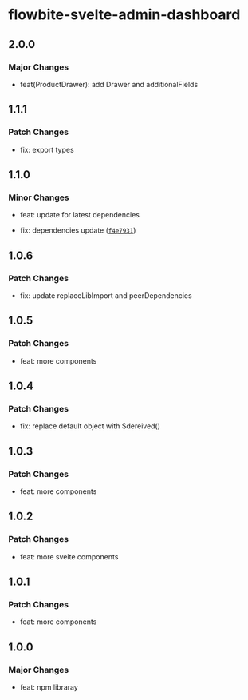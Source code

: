 # flowbite-svelte-admin-dashboard

## 2.0.0

### Major Changes

- feat(ProductDrawer): add Drawer and additionalFields

## 1.1.1

### Patch Changes

- fix: export types

## 1.1.0

### Minor Changes

- feat: update for latest dependencies

- fix: dependencies update ([`f4e7931`](https://github.com/themesberg/flowbite-svelte-admin-dashboard/commit/f4e7931efd9851275efa8795f767730293909abe))

## 1.0.6

### Patch Changes

- fix: update replaceLibImport and peerDependencies

## 1.0.5

### Patch Changes

- feat: more components

## 1.0.4

### Patch Changes

- fix: replace default object with $dereived()

## 1.0.3

### Patch Changes

- feat: more components

## 1.0.2

### Patch Changes

- feat: more svelte components

## 1.0.1

### Patch Changes

- feat: more components

## 1.0.0

### Major Changes

- feat: npm libraray
